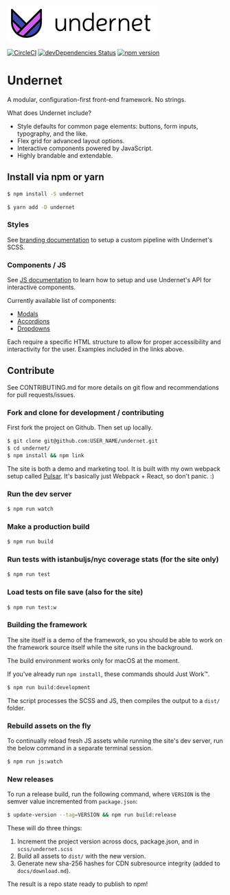 ![Undernet](src/assets/images/github-logo.png?raw=true)

[![CircleCI](https://circleci.com/gh/geotrev/undernet/tree/master.svg?style=svg)](https://circleci.com/gh/geotrev/undernet/tree/master) [![devDependencies Status](https://david-dm.org/geotrev/undernet/dev-status.svg)](https://david-dm.org/geotrev/undernet?type=dev) [![npm version](https://badge.fury.io/js/undernet.svg)](https://badge.fury.io/js/undernet)

# Undernet

A modular, configuration-first front-end framework. No strings.

What does Undernet include?

- Style defaults for common page elements: buttons, form inputs, typography, and the like.
- Flex grid for advanced layout options.
- Interactive components powered by JavaScript.
- Highly brandable and extendable.

## Install via npm or yarn

```sh
$ npm install -S undernet
```

```sh
$ yarn add -D undernet
```

### Styles

See [branding documentation](https://www.undernet.io/docs/overview/branding) to setup a custom pipeline with Undernet's SCSS.

### Components / JS

See [JS documentation](https://www.undernet.io/docs/overview/javascript) to learn how to setup and use Undernet's API for interactive components.

Currently available list of components:

- [Modals](https://www.undernet.io/docs/components/modals)
- [Accordions](https://www.undernet.io/docs/components/accordions)
- [Dropdowns](https://www.undernet.io/docs/components/dropdowns)

Each require a specific HTML structure to allow for proper accessibility and interactivity for the user. Examples included in the links above.

## Contribute

See CONTRIBUTING.md for more details on git flow and recommendations for pull requests/issues.

### Fork and clone for development / contributing

First fork the project on Github. Then set up locally.

```sh
$ git clone git@github.com:USER_NAME/undernet.git
$ cd undernet/
$ npm install && npm link
```

The site is both a demo and marketing tool. It is built with my own webpack setup called [Pulsar](https://github.com/geotrev/pulsar). It's basically just Webpack + React, so don't panic. :)

### Run the dev server

```sh
$ npm run watch
```

### Make a production build

```sh
$ npm run build
```

### Run tests with istanbuljs/nyc coverage stats (for the site only)

```sh
$ npm run test
```

### Load tests on file save (also for the site)

```sh
$ npm run test:w
```

### Building the framework

The site itself is a demo of the framework, so you should be able to work on the framework source itself while the site runs in the background.

The build environment works only for macOS at the moment.

If you've already run `npm install`, these commands should Just Work™.

```sh
$ npm run build:development
```

The script processes the SCSS and JS, then compiles the output to a `dist/` folder.

### Rebuild assets on the fly

To continually reload fresh JS assets while running the site's dev server, run the below command in a separate terminal session.

```sh
$ npm run js:watch
```

### New releases

To run a release build, run the following command, where `VERSION` is the semver value incremented from `package.json`:

```sh
$ update-version --tag=VERSION && npm run build:release
```

These will do three things:

1. Increment the project version across docs, package.json, and in `scss/undernet.scss`
2. Build all assets to `dist/` with the new version.
3. Generate new sha-256 hashes for CDN subresource integrity (added to `docs/download.md`).

The result is a repo state ready to publish to npm!

